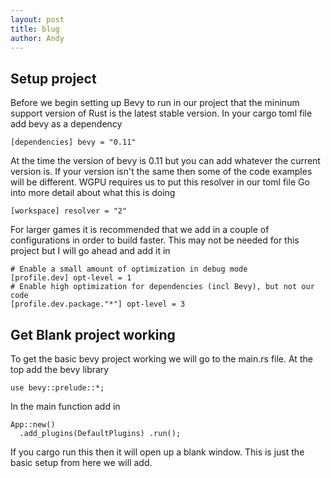 ```yaml
---
layout: post
title: blug 
author: Andy 
---
```


## Setup project 


Before we begin setting up Bevy to run in our project that the mininum support version of Rust is the latest stable version. In your cargo toml file add bevy as a dependency 

``` 
[dependencies] bevy = "0.11"

``` 

At the time the version of bevy is 0.11 but you can add whatever the current version is.  If your version isn't the same then some of the code examples will be different. WGPU requires us to put this resolver in our toml file Go into more detail about what this is doing 

```
[workspace] resolver = "2" 

```

For larger games it is recommended that we add in a couple of configurations in order to build faster.  This may not be needed for this project but I will go ahead and add it in 

``` 
# Enable a small amount of optimization in debug mode 
[profile.dev] opt-level = 1 
# Enable high optimization for dependencies (incl Bevy), but not our code 
[profile.dev.package."*"] opt-level = 3 

``` 
## Get Blank project working 

To get the basic bevy project working we will go to the main.rs file. At the top add the bevy library 

``` 
use bevy::prelude::*; 
``` 
In the main function add in  
``` 
App::new() 
  .add_plugins(DefaultPlugins) .run(); 
``` 
If you cargo run this then it will open up a blank window.  This is just the basic setup from here we will add.
